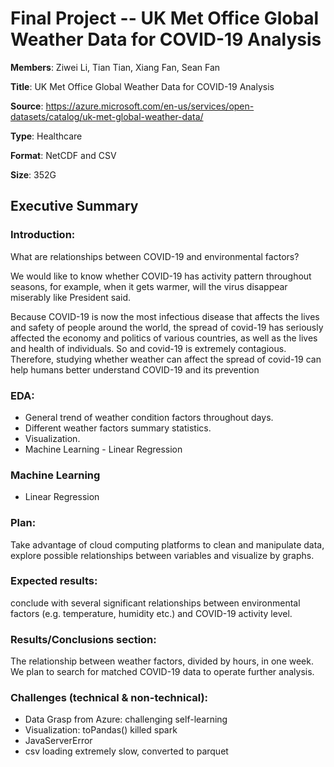 # Final Project -- UK Met Office Global Weather Data for COVID-19 Analysis

**Members**: Ziwei Li, Tian Tian, Xiang Fan, Sean Fan

**Title**: UK Met Office Global Weather Data for COVID-19 Analysis

**Source**: https://azure.microsoft.com/en-us/services/open-datasets/catalog/uk-met-global-weather-data/

**Type**: Healthcare

**Format**: NetCDF and CSV

**Size**: 352G

## Executive Summary

### Introduction:
What are relationships between COVID-19 and environmental factors?

We would like to know whether COVID-19 has activity pattern throughout seasons, for example, when it gets warmer, will the virus disappear miserably like President said.

Because COVID-19 is now the most infectious disease that affects the lives and safety of people around the world, the spread of covid-19 has seriously affected the economy and politics of various countries, as well as the lives and health of individuals. So and covid-19 is extremely contagious. Therefore, studying whether weather can affect the spread of covid-19 can help humans better understand COVID-19 and its prevention

### EDA:
* General trend of weather condition factors throughout days. 
* Different weather factors summary statistics.
* Visualization.
* Machine Learning - Linear Regression

### Machine Learning
* Linear Regression

### Plan:
Take advantage of cloud computing platforms to clean and manipulate data, explore possible relationships between variables and visualize by graphs.

### Expected results:
conclude with several significant relationships between environmental factors (e.g. temperature, humidity etc.) and COVID-19 activity level.

### Results/Conclusions section:
The relationship between weather factors, divided by hours, in one week. We plan to search for matched COVID-19 data to operate further analysis.

### Challenges (technical & non-technical):
* Data Grasp from Azure: challenging self-learning
* Visualization: toPandas() killed spark
* JavaServerError
* csv loading extremely slow, converted to parquet
